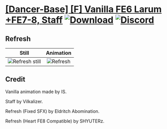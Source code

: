 # [\[Dancer-Base\] \[F\] Vanilla FE6 Larum +FE7-8, Staff](./) [![Download](https://img.shields.io/badge/Download--red?style=social&logo=github)](https://minhaskamal.github.io/DownGit/#/home?url=https://github.com/Klokinator/FE-Repo/tree/main/Battle%20Animations%2FBards%2C%20Dancers%2C%20Suppliers%2C%20Misc%2F%5BDancer-Base%5D%20%5BF%5D%20Vanilla%20FE6%20Larum%20%2BFE7-8%2C%20Staff%2F8.%20Refresh%20(Heart%20FE8)) [![Discord](https://img.shields.io/badge/Discord--blue?style=social&logo=discord)](https://discord.gg/C7VNGnyTPA)

## Refresh

| Still | Animation |
| :---: | :-------: |
| ![Refresh still](./Refresh_000.png) | ![Refresh](./Refresh.gif) |

## Credit

Vanilla animation made by IS.

Staff by Vilkalizer.

Refresh (Fixed SFX) by Eldritch Abomination.

Refresh (Heart FE8 Compatible) by SHYUTERz.
